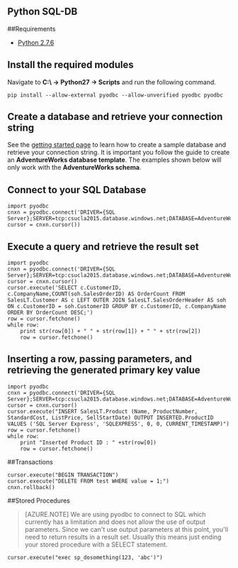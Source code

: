 ## Python SQL-DB

##Requirements

- [Python 2.7.6](https://www.python.org/download/releases/2.7.6/)

    

## Install the required modules

Navigate to **C:\ -> Python27 -> Scripts** and run the following command.
<br>

    pip install --allow-external pyodbc --allow-unverified pyodbc pyodbc


## Create a database and retrieve your connection string
 
See the [getting started page](http://example.com/) to learn how to create a sample database and retrieve your connection string. It is important you follow the guide to create an **AdventureWorks database template**. The examples shown below will only work with the **AdventureWorks schema**. 
 

## Connect to your SQL Database


	import pyodbc
	cnxn = pyodbc.connect('DRIVER={SQL Server};SERVER=tcp:csucla2015.database.windows.net;DATABASE=AdventureWorks;UID=meet_bhagdev;PWD=channelV1')
	cursor = cnxn.cursor())


## Execute a query and retrieve the result set

	import pyodbc
	cnxn = pyodbc.connect('DRIVER={SQL Server};SERVER=tcp:csucla2015.database.windows.net;DATABASE=AdventureWorks;UID=meet_bhagdev;PWD=channelV1')
	cursor = cnxn.cursor()
	cursor.execute('SELECT c.CustomerID, c.CompanyName,COUNT(soh.SalesOrderID) AS OrderCount FROM SalesLT.Customer AS c LEFT OUTER JOIN SalesLT.SalesOrderHeader AS soh ON c.CustomerID = soh.CustomerID GROUP BY c.CustomerID, c.CompanyName ORDER BY OrderCount DESC;')
	row = cursor.fetchone()
	while row:
	    print str(row[0]) + " " + str(row[1]) + " " + str(row[2]) 	
	    row = cursor.fetchone()

    

## Inserting a row, passing parameters, and retrieving the generated primary key value
	
	import pyodbc
	cnxn = pyodbc.connect('DRIVER={SQL Server};SERVER=tcp:csucla2015.database.windows.net;DATABASE=AdventureWorks;UID=meet_bhagdev;PWD=channelV1')
	cursor = cnxn.cursor()
	cursor.execute("INSERT SalesLT.Product (Name, ProductNumber, StandardCost, ListPrice, SellStartDate) OUTPUT INSERTED.ProductID VALUES ('SQL Server Express', 'SQLEXPRESS', 0, 0, CURRENT_TIMESTAMP)")
	row = cursor.fetchone()
	while row:
	    print "Inserted Product ID : " +str(row[0])
	    row = cursor.fetchone()





##Transactions


	cursor.execute("BEGIN TRANSACTION")
	cursor.execute("DELETE FROM test WHERE value = 1;")
	cnxn.rollback()


##Stored Procedures


> [AZURE.NOTE] We are using pyodbc to connect to SQL which currently has a limitation and does not allow the use of output parameters. Since we can't use output parameters at this point, you'll need to return results in a result set. Usually this means just ending your stored procedure with a SELECT statement.

	cursor.execute("exec sp_dosomething(123, 'abc')")

   	
